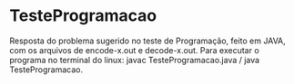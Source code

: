 # TesteProgramacao
  Resposta do problema sugerido no teste de Programação, feito em JAVA, com os arquivos de encode-x.out e decode-x.out. Para executar o programa no terminal do linux: javac TesteProgramacao.java / java TesteProgramacao.
